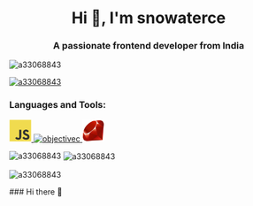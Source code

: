 <h1 align="center">Hi 👋, I'm snowaterce</h1>
<h3 align="center">A passionate frontend developer from India</h3>

<p align="left"> <img src="https://komarev.com/ghpvc/?username=a33068843&label=Profile%20views&color=0e75b6&style=flat" alt="a33068843" /> </p>

<p align="left"> <a href="https://github.com/ryo-ma/github-profile-trophy"><img src="https://github-profile-trophy.vercel.app/?username=a33068843" alt="a33068843" /></a> </p>


<h3 align="left">Languages and Tools:</h3>
<p align="left"> <a href="https://developer.mozilla.org/en-US/docs/Web/JavaScript" target="_blank"> <img src="https://raw.githubusercontent.com/devicons/devicon/master/icons/javascript/javascript-original.svg" alt="javascript" width="40" height="40"/> </a> <a href="https://developer.apple.com/library/archive/documentation/Cocoa/Conceptual/ProgrammingWithObjectiveC/Introduction/Introduction.html" target="_blank"> <img src="https://www.vectorlogo.zone/logos/apple_objectivec/apple_objectivec-icon.svg" alt="objectivec" width="40" height="40"/> </a> <a href="https://www.ruby-lang.org/en/" target="_blank"> <img src="https://raw.githubusercontent.com/devicons/devicon/master/icons/ruby/ruby-original.svg" alt="ruby" width="40" height="40"/> </a> </p>

<p><img align="left" src="https://github-readme-stats.vercel.app/api/top-langs?username=a33068843&show_icons=true&locale=en&layout=compact" alt="a33068843" /></p>

<p>&nbsp;<img align="center" src="https://github-readme-stats.vercel.app/api?username=a33068843&show_icons=true&locale=en" alt="a33068843" /></p>

<p><img align="center" src="https://github-readme-streak-stats.herokuapp.com/?user=a33068843&" alt="a33068843" /></p>
### Hi there 👋

<!--
**a33068843/a33068843** is a ✨ _special_ ✨ repository because its `README.md` (this file) appears on your GitHub profile.

Here are some ideas to get you started:

- 🔭 I’m currently working on ...
- 🌱 I’m currently learning ...
- 👯 I’m looking to collaborate on ...
- 🤔 I’m looking for help with ...
- 💬 Ask me about ...
- 📫 How to reach me: ...
- 😄 Pronouns: ...
- ⚡ Fun fact: ...
-->

